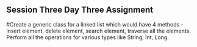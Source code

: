 ## Session Three Day Three Assignment

#Create a generic class for a linked list which would have 4 methods - insert element, delete element, search element, traverse all the elements. Perform all the operations for various types like String, Int, Long.


